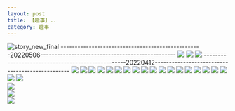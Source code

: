 ```yaml
---
layout: post
title: 【趣事】..
category: 趣事
---
```

![story_new_final](http://rbwl8nwm4.hd-bkt.clouddn.com/img/story_new_final_0322.png)
--------------------------------------------------20220506------------------------------------------------
![](http://rc5p5sl4z.hd-bkt.clouddn.com/img/funny-220506-1.jpg)
![](http://rc5p5sl4z.hd-bkt.clouddn.com/img/funny-220506-2.jpg)
![](http://rc5p5sl4z.hd-bkt.clouddn.com/img/funny-220506-3.jpg)
--------------------------------------------------20220412------------------------------------------------
![](http://rbwl8nwm4.hd-bkt.clouddn.com/img/pel-220415-16.jpg)
![](http://rbwl8nwm4.hd-bkt.clouddn.com/img/fragment-220412-3.png)
![](http://rbwl8nwm4.hd-bkt.clouddn.com/img/fragment-220412-4.png)
![](http://rbwl8nwm4.hd-bkt.clouddn.com/img/funny-220414-1.png)
![](http://rbwl8nwm4.hd-bkt.clouddn.com/img/funny-220414-2.png)
![](http://rbwl8nwm4.hd-bkt.clouddn.com/img/funny-220412-1.png)
![](http://rbwl8nwm4.hd-bkt.clouddn.com/img/fragment-220322-2.png)
![](http://rbwl8nwm4.hd-bkt.clouddn.com/img/fragment-220322-3.png)
![](http://rbwl8nwm4.hd-bkt.clouddn.com/img/fragment-220322-4.png)
![](http://rbwl8nwm4.hd-bkt.clouddn.com/img/fragment-220322-5.png)
![](http://rbwl8nwm4.hd-bkt.clouddn.com/img/situation-0324-1.png)
![](http://rbwl8nwm4.hd-bkt.clouddn.com/img/situation-0324-2.png)
![](http://rbwl8nwm4.hd-bkt.clouddn.com/img/situation-0324-3.png)
![](http://rbwl8nwm4.hd-bkt.clouddn.com/img/inspire-220327-1.png)
![](http://rbwl8nwm4.hd-bkt.clouddn.com/img/inspire-220327-2.png)
![](http://rbwl8nwm4.hd-bkt.clouddn.com/img/inspire-220327-3.png)
![](http://rbwl8nwm4.hd-bkt.clouddn.com/img/inspire-220327-4.png)
![](http://rbwl8nwm4.hd-bkt.clouddn.com/img/inspire-220327-5.png)
![](http://rbwl8nwm4.hd-bkt.clouddn.com/img/inspire-220327-7.png)
![](http://rbwl8nwm4.hd-bkt.clouddn.com/img/inspire-220327-6.png)  
![](http://rbwl8nwm4.hd-bkt.clouddn.com/img/fragment-220413-1.png)  
![](http://rbwl8nwm4.hd-bkt.clouddn.com/img/fragment-220413-2.png)  
![](http://rbwl8nwm4.hd-bkt.clouddn.com/img/moment-1.png)




